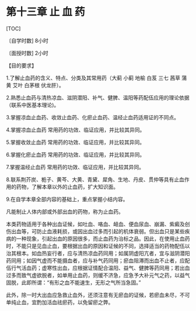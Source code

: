 # 第十三章   止   血   药

 

[TOC]

〔自学时数]   8小时

〔面授时数]   2小时

【目的要求】

1.了解止血药的含义、特点、分类及其常用药（大蓟  小蓟  地榆  白芨  三七  茜草  蒲黄  艾叶   白茅根  伏龙肝）。

2.熟悉止血药与清热凉血、滋阴潜阳、补气、健脾、温阳等药配伍应用的理论依据（联系中医基本理论)。

3.掌握凉血止血药、收敛止血药、化瘀止血药、温经止血药适用证的不同点。

4.掌握凉血止血药 常用药的功效、临证应用，并比较其异同。

5.掌握收敛止血药 常用药的功效、临证应用，并比较其异同。

6.掌握化瘀止血药 常用药的功效、临证应用，并比较其异同。

7.掌握温经止血药 常用药的功效、临证应用，并比较其异同。

8.联系荆芥炭、栀子、黄芩、大黄、青黛、犀角、生地、丹皮、贯仲等具有止血作用的药物，了解本章以外的止血药，扩大知识面。

9.在自学本章全部内容的基础上，重点掌握小结内容。

 

凡能制止人体内部或外部出血的药物，称为止血药。

本类药物适用于各种出血证候，如吐血、咯血、衄血、便血尿血、崩漏、紫癜及创伤出血等，可防止血液耗损，或因出血过多而引起的机体衰弱。但出血只是某些疾病的一种现象，引起出血的原因很多，而止血药为治标之品。因此，在使用止血药时，不能只是见血止血，要根据出血的原因和证候的不同，选择适当的药物配伍以治其根本。如血热妄行者，应与清热凉血药同用；如属阴虚阳亢者，宜与滋阴潜阳药同用；如因气虚而不能摄血者，应与补气药同用；瘀血阻滞而出血不止者，应配伍行气活血药；虚寒性出血，应根据证情配合温阳、益气、健脾等药同用；若出血过多而致气虚欲脱者，如单用止血药，则缓不济急，应急予大补元气之药，以益气固脱，此即所谓：“有形之血不能速生，无形之气所当急固。”
     

此外，除一时大出血应急救止血外，还须注意有无瘀血的证候，若瘀血未尽，不可单纯止血，宜酌加活血祛瘀药，以免留瘀之弊。
                                       
